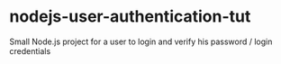 # nodejs-user-authentication-tut
 Small Node.js project for a user to login and verify his password / login credentials
